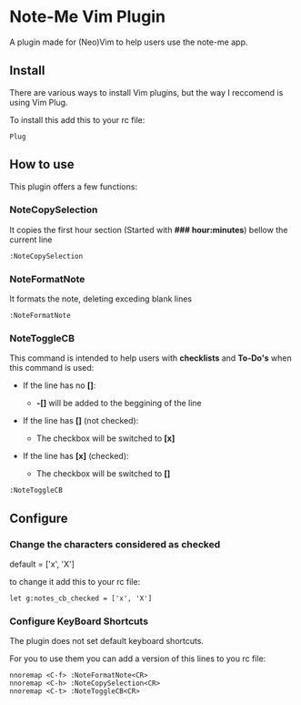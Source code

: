 # Note-Me Vim Plugin

A plugin made for (Neo)Vim to help users use the note-me app.

## Install
There are various ways to install Vim plugins, but the way I reccomend is using Vim Plug.

To install this add this to your rc file:
```
Plug 
```

## How to use
This plugin offers a few functions:

### NoteCopySelection
It copies the first hour section (Started with **### hour:minutes**) bellow the current line
```
:NoteCopySelection
```

### NoteFormatNote
It formats the note, deleting exceding blank lines
```
:NoteFormatNote
```

### NoteToggleCB
This command is intended to help users with **checklists** and **To-Do's**
when this command is used:
    
- If the line has no **[]**:
    
    - **-[]** will be added to the beggining of the line

- If the line has **[]** (not checked):

    - The checkbox will be switched to **[x]**

- If the line has **[x]** (checked):

    - The checkbox will be switched to **[]** 
```
:NoteToggleCB
```

## Configure

### Change the characters considered as checked

default = ['x', 'X']

to change it add this to your rc file:

```vim
let g:notes_cb_checked = ['x', 'X']
```

### Configure KeyBoard Shortcuts
The plugin does not set default keyboard shortcuts.

For you to use them you can add a version of this lines to you rc file:
```vim
nnoremap <C-f> :NoteFormatNote<CR>
nnoremap <C-h> :NoteCopySelection<CR>
nnoremap <C-t> :NoteToggleCB<CR>
```
